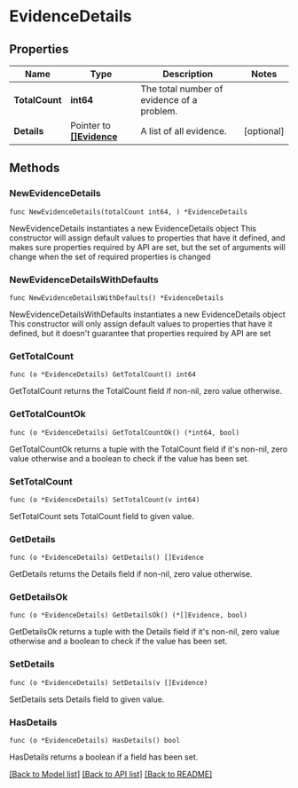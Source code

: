 # EvidenceDetails

## Properties

Name | Type | Description | Notes
------------ | ------------- | ------------- | -------------
**TotalCount** | **int64** | The total number of evidence of a problem. | 
**Details** | Pointer to [**[]Evidence**](Evidence.md) | A list of all evidence. | [optional] 

## Methods

### NewEvidenceDetails

`func NewEvidenceDetails(totalCount int64, ) *EvidenceDetails`

NewEvidenceDetails instantiates a new EvidenceDetails object
This constructor will assign default values to properties that have it defined,
and makes sure properties required by API are set, but the set of arguments
will change when the set of required properties is changed

### NewEvidenceDetailsWithDefaults

`func NewEvidenceDetailsWithDefaults() *EvidenceDetails`

NewEvidenceDetailsWithDefaults instantiates a new EvidenceDetails object
This constructor will only assign default values to properties that have it defined,
but it doesn't guarantee that properties required by API are set

### GetTotalCount

`func (o *EvidenceDetails) GetTotalCount() int64`

GetTotalCount returns the TotalCount field if non-nil, zero value otherwise.

### GetTotalCountOk

`func (o *EvidenceDetails) GetTotalCountOk() (*int64, bool)`

GetTotalCountOk returns a tuple with the TotalCount field if it's non-nil, zero value otherwise
and a boolean to check if the value has been set.

### SetTotalCount

`func (o *EvidenceDetails) SetTotalCount(v int64)`

SetTotalCount sets TotalCount field to given value.


### GetDetails

`func (o *EvidenceDetails) GetDetails() []Evidence`

GetDetails returns the Details field if non-nil, zero value otherwise.

### GetDetailsOk

`func (o *EvidenceDetails) GetDetailsOk() (*[]Evidence, bool)`

GetDetailsOk returns a tuple with the Details field if it's non-nil, zero value otherwise
and a boolean to check if the value has been set.

### SetDetails

`func (o *EvidenceDetails) SetDetails(v []Evidence)`

SetDetails sets Details field to given value.

### HasDetails

`func (o *EvidenceDetails) HasDetails() bool`

HasDetails returns a boolean if a field has been set.


[[Back to Model list]](../README.md#documentation-for-models) [[Back to API list]](../README.md#documentation-for-api-endpoints) [[Back to README]](../README.md)


